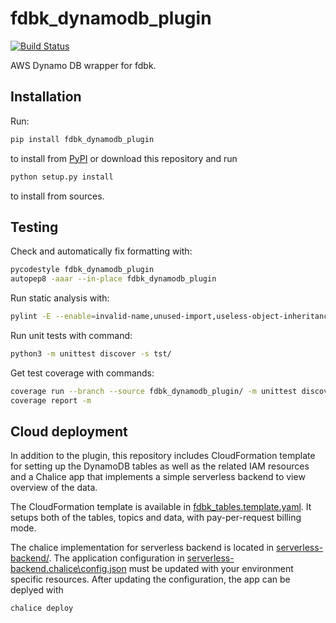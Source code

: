 # fdbk_dynamodb_plugin

[![Build Status](https://travis-ci.org/kangasta/fdbk_dynamodb_plugin.svg?branch=master)](https://travis-ci.org/kangasta/fdbk_dynamodb_plugin)

AWS Dynamo DB wrapper for fdbk.

## Installation

Run:

```bash
pip install fdbk_dynamodb_plugin
```

to install from [PyPI](https://pypi.org/project/fdbk_dynamodb_plugin/) or download this repository and run

```bash
python setup.py install
```

to install from sources.

## Testing

Check and automatically fix formatting with:

```bash
pycodestyle fdbk_dynamodb_plugin
autopep8 -aaar --in-place fdbk_dynamodb_plugin
```

Run static analysis with:

```bash
pylint -E --enable=invalid-name,unused-import,useless-object-inheritance fdbk_dynamodb_plugin
```

Run unit tests with command:

```bash
python3 -m unittest discover -s tst/
```

Get test coverage with commands:

```bash
coverage run --branch --source fdbk_dynamodb_plugin/ -m unittest discover -s tst/
coverage report -m
```

## Cloud deployment

In addition to the plugin, this repository includes CloudFormation template for setting up the DynamoDB tables as well as the related IAM resources and a Chalice app that implements a simple serverless backend to view overview of the data.

The CloudFormation template is available in [fdbk_tables.template.yaml](./fdbk_tables.template.yaml). It setups both of the tables, topics and data, with pay-per-request billing mode.

The chalice implementation for serverless backend is located in [serverless-backend/](./serverless-backend/). The application configuration in [serverless-backend\.chalice\config.json](./serverless-backend\.chalice\config.json) must be updated with your environment specific resources. After updating the configuration, the app can be deplyed with

```bash
chalice deploy
```
